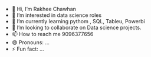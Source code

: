 - 👋 Hi, I’m Rakhee Chawhan
- 👀 I’m interested in data science roles
- 🌱 I’m currently learning pythom , SQL, Tableu, Powerbi
- 💞️ I’m looking to collaborate on Data science projects.
- 📫 How to reach me 9096377656
- 😄 Pronouns: ...
- ⚡ Fun fact: ...

<!---
Rakhee17/Rakhee17 is a ✨ special ✨ repository because its `README.md` (this file) appears on your GitHub profile.
You can click the Preview link to take a look at your changes.
--->
